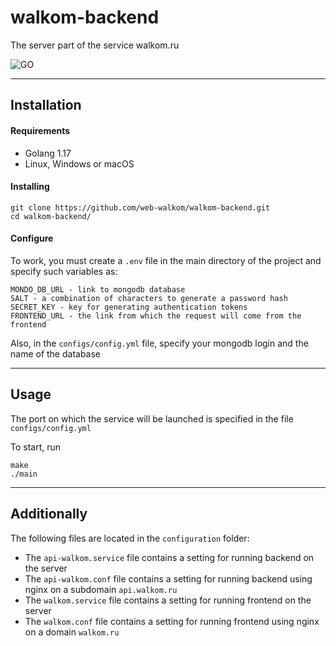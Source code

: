 # walkom-backend

The server part of the service walkom.ru

![GO][go-version]

---
## Installation

#### Requirements
* Golang 1.17
* Linux, Windows or macOS

#### Installing
```
git clone https://github.com/web-walkom/walkom-backend.git
cd walkom-backend/
```

#### Configure
To work, you must create a `.env` file in the main directory of the project and specify such variables as:
```
MONDO_DB_URL - link to mongodb database
SALT - a combination of characters to generate a password hash
SECRET_KEY - key for generating authentication tokens
FRONTEND_URL - the link from which the request will come from the frontend
```

Also, in the `configs/config.yml` file, specify your mongodb login and the name of the database

---
## Usage
The port on which the service will be launched is specified in the file `configs/config.yml`

To start, run
```
make
./main
```

---
## Additionally
The following files are located in the `configuration` folder:
- The `api-walkom.service` file contains a setting for running backend on the server
- The `api-walkom.conf` file contains a setting for running backend using nginx on a subdomain `api.walkom.ru`
- The `walkom.service` file contains a setting for running frontend on the server
- The `walkom.conf` file contains a setting for running frontend using nginx on a domain `walkom.ru`


[go-version]: https://img.shields.io/static/v1?label=GO&message=v1.17&color=blue
